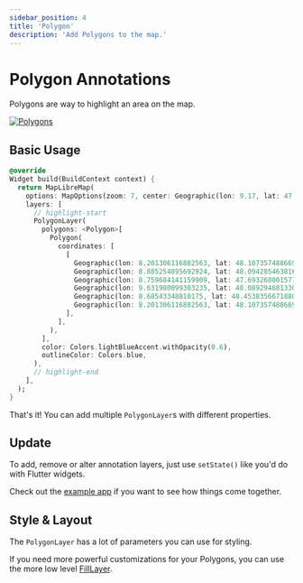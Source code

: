 ```yaml
---
sidebar_position: 4
title: 'Polygon'
description: 'Add Polygons to the map.'
---
```


# Polygon Annotations

Polygons are way to highlight an area on the map.

<a href="/demo/#/layers/polygon">
<img src="/img/annotations/annotations-polygon.jpg" 
     alt="Polygons" />
</a>

## Basic Usage

```dart
@override
Widget build(BuildContext context) {
  return MapLibreMap(
    options: MapOptions(zoom: 7, center: Geographic(lon: 9.17, lat: 47.68)),
    layers: [
      // highlight-start
      PolygonLayer(
        polygons: <Polygon>[
          Polygon(
            coordinates: [
              [
                Geographic(lon: 8.201306116882563, lat: 48.107357488669464),
                Geographic(lon: 8.885254895692924, lat: 48.09428546381665),
                Geographic(lon: 8.759684141159909, lat: 47.69326800157776),
                Geographic(lon: 9.631980099303235, lat: 48.08929468133098),
                Geographic(lon: 8.68543348810175, lat: 48.45383566718806),
                Geographic(lon: 8.201306116882563, lat: 48.107357488669464),
              ],
            ],
          ),
        ],
        color: Colors.lightBlueAccent.withOpacity(0.6),
        outlineColor: Colors.blue,
      ),
      // highlight-end
    ],
  );
}
```

That's it! You can add multiple `PolygonLayer`s with different
properties.

## Update

To add, remove or alter annotation layers, just use `setState()` like you'd do
with Flutter widgets.

Check out
the [example app](https://github.com/josxha/flutter-maplibre/blob/main/example/lib/layers_polygon_page.dart)
if you want to see how things come together.

## Style & Layout

The `PolygonLayer` has a lot of parameters you can use for styling.

If you need more powerful customizations for your Polygons, you can use the more
low level [FillLayer](../style-layers/fill-layer).